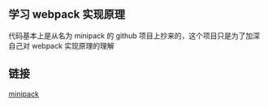 ## 学习 webpack 实现原理

代码基本上是从名为 minipack 的 github 项目上抄来的，这个项目只是为了加深自己对 webpack 实现原理的理解

## 链接

[minipack](https://github.com/ronami/minipack)
